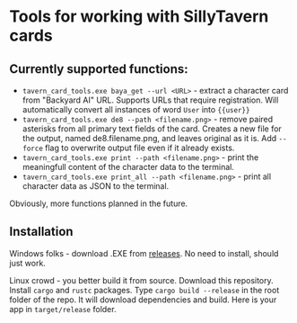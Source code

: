 # Tools for working with SillyTavern cards

## Currently supported functions:

* `tavern_card_tools.exe baya_get --url <URL>` - extract a character card from "Backyard AI" URL. Supports URLs that require registration. Will automatically convert all instances of word `User`
into `{{user}}`
* `tavern_card_tools.exe de8 --path <filename.png>` - remove paired asterisks from all primary text fields of the card. Creates a new file for the output, named de8.filename.png, and leaves original as it is. 
Add `--force` flag to overwrite output file even if it already exists. 
* `tavern_card_tools.exe print --path <filename.png>` - print the meaningfull content of the character data to the terminal.
* `tavern_card_tools.exe print_all --path <filename.png>` - print all character data as JSON to the terminal.


Obviously, more functions planned in the future. 

## Installation

Windows folks - download .EXE from [releases](https://github.com/Barafu/tavern_card_tools/releases/latest). No need to install, should just work. 

Linux crowd - you better build it from source. Download this repository. Install `cargo` and `rustc` packages. 
Type `cargo build --release` in the root folder of the repo. It will download dependencies and build.  Here is your app in `target/release` folder. 
